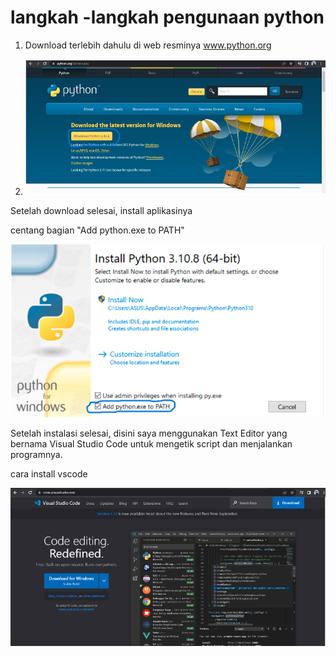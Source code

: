 # langkah -langkah  pengunaan python

1. Download terlebih dahulu di web resminya www.python.org

2. ![image](SC/c1.PNG)

Setelah download selesai, install aplikasinya

centang bagian "Add python.exe to PATH"

![image](SC/c2.PNG)

Setelah instalasi selesai, disini saya menggunakan Text Editor yang bernama Visual Studio Code untuk mengetik script dan menjalankan programnya.

cara install vscode

![image](sc/c3.PNG)
